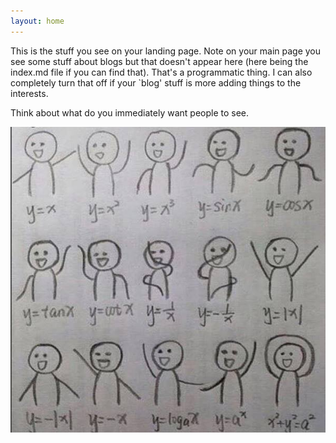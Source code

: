 ```yaml
---
layout: home
---
```


This is the stuff you see on your landing page.
Note on your main page you see some stuff about blogs but that doesn't appear here (here being the index.md file if you can find that).
That's a programmatic thing.
I can also completely turn that off if your `blog' stuff is more adding things to the interests.


Think about what do you immediately want people to see.

![stick figure math dance](/assets/mathdance.jpg)
